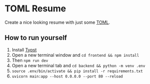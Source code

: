 # TOML Resume


Create a nice looking resume with just some [TOML](https://toml.io). 

## How to run yourself

1. Install [Typst](https://typst.app)
2. Open a new terminal window and `cd frontend && npm install`
3. Then `npm run dev`
4. Open a new terminal tab and `cd backend && python -m venv .env`
5. `source .env/bin/activate && pip install -r requirements.txt`
6. `uvicorn main:app --host 0.0.0.0 --port 80 --reload`